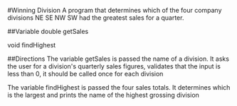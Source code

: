 #Winning Division
A program that determines which of the four company divisions NE SE NW SW had the greatest sales for a quarter.

##Variable
double getSales

void findHighest

##Directions
The variable getSales is passed the name of a division. It asks the user for a division's quarterly sales figures, validates that the input is less than 0, it should be called once for each division

The variable findHighest is passed the four sales totals. It determines which is the largest and prints the name of the highest grossing division
